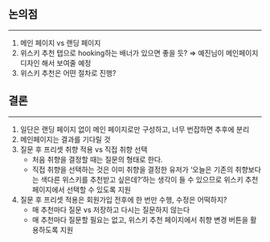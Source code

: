 ## 논의점

---

1. 메인 페이지 vs 랜딩 페이지
2. 위스키 추천 탭으로 hooking하는 배너가 있으면 좋을 듯?  ⇒  예진님이 메인페이지 디자인 해서 보여줄 예정
3. 위스키 추천은 어떤 절차로 진행?

## 결론

---

1. 일단은 랜딩 페이지 없이 메인 페이지로만 구성하고, 너무 번잡하면 추후에 분리
2. 메인페이지는 결과를 기다릴 것
3. 질문 후 프리셋 취향 적용 vs 직접 취향 선택
    - 처음 취향을 결정할 때는 질문의 형태로 한다.
    - 직접 취향을 선택하는 것은 이미 취향을 결정한 유저가 ‘오늘은 기존의 취향보다는 색다른 위스키를 추천받고 싶은데?’하는 생각이 들 수 있으므로 위스키 추천 페이지에서 선택할 수 있도록 지원
4. 질문 후 프리셋 적용은 회원가입 전후에 한 번만 수행, 수정은 어떡하지?
    - 매 추천마다 질문 vs 저장하고 다시는 질문하지 않는다
    - 매 추천마다 질문할 필요는 없고, 위스키 추천 페이지에서 취향 변경 버튼을 활용하도록 지원